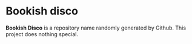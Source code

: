 # Bookish disco

**Bookish Disco** is a repository name randomly generated by Github.
This project does nothing special.
